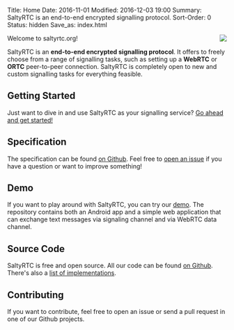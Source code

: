 Title: Home
Date: 2016-11-01
Modified: 2016-12-03 19:00
Summary: SaltyRTC is an end-to-end encrypted signalling protocol.
Sort-Order: 0
Status: hidden
Save_as: index.html

<img src='{filename}/static/img/try_our_rtc_300px.png' style='float: right; margin-left: 24px;' />

Welcome to saltyrtc.org!

SaltyRTC is an **end-to-end encrypted signalling protocol**. It offers to
freely choose from a range of signalling tasks, such as setting up a **WebRTC**
or **ORTC** peer-to-peer connection. SaltyRTC is completely open to new and
custom signalling tasks for everything feasible.

## Getting Started

Just want to dive in and use SaltyRTC as your signalling service?
[Go ahead and get started!][getting-started]

## Specification

The specification can be found [on Github][saltyrtc-spec].
Feel free to [open an issue][saltyrtc-issues] if you have a question or want to
improve something!

## Demo

If you want to play around with SaltyRTC, you can try our
[demo][saltyrtc-demo]. The repository contains both an Android app and a simple
web application that can exchange text messages via signaling channel and via
WebRTC data channel.

## Source Code

SaltyRTC is free and open source. All our code can be found [on
Github](https://github.com/saltyrtc/). There's also a [list of
implementations](/pages/implementations.html).

## Contributing

If you want to contribute, feel free to open an issue or send a pull
request in one of our Github projects.

[getting-started]: {filename}/pages/getting_started.md
[saltyrtc-spec]: https://github.com/saltyrtc/saltyrtc-meta/blob/master/Protocol.md
[saltyrtc-issues]: https://github.com/saltyrtc/saltyrtc-meta/issues
[saltyrtc-demo]: https://github.com/saltyrtc/saltyrtc-demo
